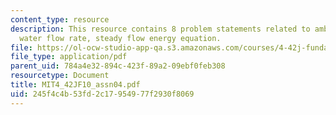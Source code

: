 ```yaml
---
content_type: resource
description: This resource contains 8 problem statements related to ambient temperature,
  water flow rate, steady flow energy equation.
file: https://ol-ocw-studio-app-qa.s3.amazonaws.com/courses/4-42j-fundamentals-of-energy-in-buildings-fall-2010/245f4c4b53fd2c17954977f2930f8069_MIT4_42JF10_assn04.pdf
file_type: application/pdf
parent_uid: 784a4e32-894c-423f-89a2-09ebf0feb308
resourcetype: Document
title: MIT4_42JF10_assn04.pdf
uid: 245f4c4b-53fd-2c17-9549-77f2930f8069
---
```

